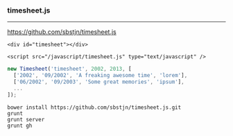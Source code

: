 ### timesheet.js
---
https://github.com/sbstjn/timesheet.js

```
<div id="timesheet"></div>

<script src="/javascript/timesheet.js" type="text/javascript" />
```

```js
new Timesheet('timesheet', 2002, 2013, [
  ['2002', '09/2002', 'A freaking awesome time', 'lorem'],
  ['06/2002', '09/2003', 'Some great memories', 'ipsum'],
  ...
]);
```

```
bower install https://github.com/sbstjn/timesheet.js.git  
grunt
grunt server
grunt gh
```

